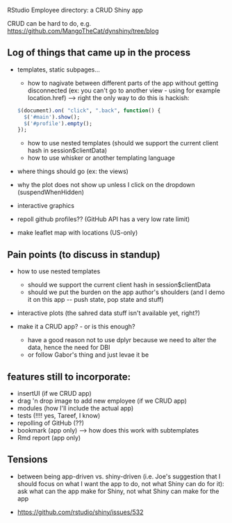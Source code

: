 RStudio Employee directory: a CRUD Shiny app

CRUD can be hard to do, e.g. https://github.com/MangoTheCat/dynshiny/tree/blog

## Log of things that came up in the process
- templates, static subpages...
    - how to nagivate between different parts of the app without getting disconnected (ex: you can't go to another view - using for example location.href) --> right the only way to do this is hackish:
    
    ```r
    $(document).on( "click", ".back", function() {
      $('#main').show(); 
      $('#profile').empty();
    });
    ```
    
    - how to use nested templates (should we support the current client hash in session$clientData)
    - how to use whisker or another templating language
    
- where things should go (ex: the views)
- why the plot does not show up unless I click on the dropdown (suspendWhenHidden)
- interactive graphics
- repoll github profiles?? (GitHub API has a very low rate limit)
- make leaflet map with locations (US-only)


## Pain points (to discuss in standup)
- how to use nested templates 
     - should we support the current client hash in session$clientData
     - should we put the burden on the app author's shoulders (and I demo it on this app -- push state, pop state and stuff)
     
- interactive plots (the sahred data stuff isn't available yet, right?)

- make it a CRUD app? - or is this enough?
     - have a good reason not to use dplyr because we need to alter the data, hence the need for DBI
     - or follow Gabor's thing and just levae it be
     
     
     
## features still to incorporate:
- insertUI (if we CRUD app)
- drag 'n drop image to add new employee (if we CRUD app)
- modules (how I'll include the actual app)
- tests (!!!! yes, Tareef, I know)
- repolling of GitHub (??)
- bookmark (app only) --> how does this work with subtemplates
- Rmd report (app only)

## Tensions
- between being app-driven vs. shiny-driven (i.e. Joe's suggestion that I should focus on what I want the app to do, not what Shiny can do for it): ask what can the app make for Shiny, not what Shiny can make for the app

- https://github.com/rstudio/shiny/issues/532
